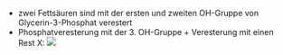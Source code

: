 - zwei Fettsäuren sind mit der ersten und zweiten OH-Gruppe von Glycerin-3-Phosphat verestert 
- Phosphatveresterung mit der 3. OH-Gruppe + Veresterung mit einen Rest X:
![](Pasted%20image%2020240705105743.png)
